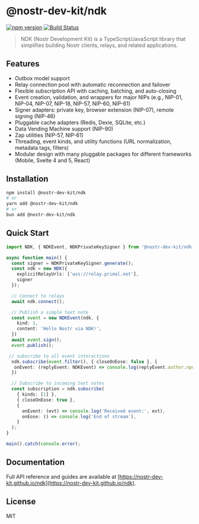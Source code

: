 # @nostr-dev-kit/ndk

 [![npm version](https://img.shields.io/npm/v/@nostr-dev-kit/ndk.svg)](https://www.npmjs.com/package/@nostr-dev-kit/ndk)
 [![Build Status](https://github.com/nostr-dev-kit/ndk/actions/workflows/deploy.yml/badge.svg)](https://github.com/nostr-dev-kit/ndk/actions)

 > NDK (Nostr Development Kit) is a TypeScript/JavaScript library that simplifies building Nostr clients, relays, and related applications.

 ## Features

 - Outbox model support
 - Relay connection pool with automatic reconnection and failover
 - Flexible subscription API with caching, batching, and auto-closing
 - Event creation, validation, and wrappers for major NIPs (e.g., NIP-01, NIP-04, NIP-07, NIP-18, NIP-57, NIP-60, NIP-61)
 - Signer adapters: private key, browser extension (NIP-07), remote signing (NIP-46)
 - Pluggable cache adapters (Redis, Dexie, SQLite, etc.)
 - Data Vending Machine support (NIP-90)
 - Zap utilities (NIP-57, NIP-61)
 - Threading, event kinds, and utility functions (URL normalization, metadata tags, filters)
 - Modular design with many pluggable packages for different frameworks (Mobile, Svelte 4 and 5, React)

 ## Installation

 ```bash
 npm install @nostr-dev-kit/ndk
 # or
 yarn add @nostr-dev-kit/ndk
 # or
 bun add @nostr-dev-kit/ndk
 ```

 ## Quick Start

 ```typescript
 import NDK, { NDKEvent, NDKPrivateKeySigner } from '@nostr-dev-kit/ndk';

 async function main() {
   const signer = NDKPrivateKeySigner.generate();
   const ndk = new NDK({
     explicitRelayUrls: ['wss://relay.primal.net'],
     signer
   });

   // Connect to relays
   await ndk.connect();

   // Publish a simple text note
   const event = new NDKEvent(ndk, {
     kind: 1,
     content: 'Hello Nostr via NDK!',
   })
   await event.sign();
   event.publish();

  // subscribe to all event interactions
   ndk.subscribe(event.filter(), { closeOnEose: false }, {
    onEvent: (replyEvent: NDKEvent) => console.log(replyEvent.author.npub, "interacted with our hello world with a kind", replyEvent.kind);
   })

   // Subscribe to incoming text notes
   const subscription = ndk.subscribe(
     { kinds: [1] },
     { closeOnEose: true },
     {
       onEvent: (evt) => console.log('Received event:', evt),
       onEose: () => console.log('End of stream'),
     }
   );
 }

 main().catch(console.error);
 ```

 ## Documentation

 Full API reference and guides are available at [https://nostr-dev-kit.github.io/ndk](https://nostr-dev-kit.github.io/ndk).

 ## License

 MIT